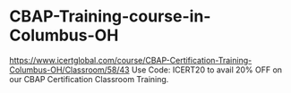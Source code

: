 # CBAP-Training-course-in-Columbus-OH
https://www.icertglobal.com/course/CBAP-Certification-Training-Columbus-OH/Classroom/58/43     Use Code: ICERT20 to avail 20% OFF on our CBAP Certification Classroom Training.
